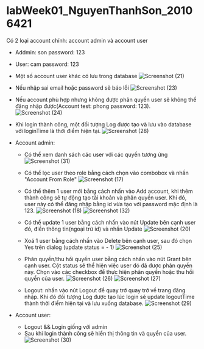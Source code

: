 # labWeek01_NguyenThanhSon_20106421
Có 2 loại account chính: account admin và account user
  - Addmin: son password: 123
  - User: cam password: 123
  - Một số account user khác có lưu trong database
    ![Screenshot (21)](https://github.com/son1105/labWeek01_NguyenThanhSon_20106421/assets/115455297/0dc9c635-343d-4973-a2e2-01437e221e53)

  - Nếu nhập sai email hoặc password sẽ báo lỗi
    ![Screenshot (23)](https://github.com/son1105/labWeek01_NguyenThanhSon_20106421/assets/115455297/90ffd0c0-d718-445c-95e3-d3b47a662c8a)

  - Nếu account phù hợp nhưng không được phân quyền user sẽ không thể đăng nhập được(Account test: phong password: 123).
    ![Screenshot (24)](https://github.com/son1105/labWeek01_NguyenThanhSon_20106421/assets/115455297/0c37f82e-5df9-4772-afb2-ac3fc42fbdfe)

  - Khi login thành công, một đối tượng Log được tạo và lưu vào database với loginTime là thời điểm hiện tại.
    ![Screenshot (28)](https://github.com/son1105/labWeek01_NguyenThanhSon_20106421/assets/115455297/2b967656-e2f5-4fd9-bffb-52062f81c8fe)

* Account admin:
  - Có thể xem danh sách các user với các quyền tương ứng
    ![Screenshot (31)](https://github.com/son1105/labWeek01_NguyenThanhSon_20106421/assets/115455297/23fd7bd1-78e8-4f88-9239-5929862651bc)

  - Có thể lọc user theo role bằng cách chọn vào combobox và nhấn "Account From Role"
    ![Screenshot (17)](https://github.com/son1105/labWeek01_NguyenThanhSon_20106421/assets/115455297/6b89edd6-7f1e-4a4a-9117-85e1d0c52226)
    
  - Có thể thêm 1 user mới bằng cách nhấn vào Add account, khi thêm thành công sẽ tự động tạo tài khoản và phân quyền user. Khi đó, user này có thể đăng nhập bằng id vừa tạo với password mặc định là 123.
    ![Screenshot (18)](https://github.com/son1105/labWeek01_NguyenThanhSon_20106421/assets/115455297/7219fd33-827e-436d-8dbc-86493cfe0bdd)
    ![Screenshot (32)](https://github.com/son1105/labWeek01_NguyenThanhSon_20106421/assets/115455297/808b103c-f410-4af8-ad13-c8ce97768b81)

  - Có thể update 1 user bằng cách nhấn vào nút Update bên cạnh user đó, điền thông tin(ngoại trừ id) và nhấn Update
    ![Screenshot (20)](https://github.com/son1105/labWeek01_NguyenThanhSon_20106421/assets/115455297/33451ddf-3893-40d2-8a52-975f4385e863)

  - Xoá 1 user bằng cách nhấn vào Delete bên cạnh user, sau đó chọn Yes trên dialog (update status = - 1)
    ![Screenshot (25)](https://github.com/son1105/labWeek01_NguyenThanhSon_20106421/assets/115455297/80a1d284-a179-46ed-8c7b-4e02e0a51a21)

  - Phân quyền/thu hồi quyền user bằng cách nhấn vào nút Grant bên cạnh user. Cột status sẽ thể hiện việc user đó đã được phân quyền này. Chọn vào các checkbox để thực hiện phân quyền hoặc thu hồi quyền của user.
    ![Screenshot (26)](https://github.com/son1105/labWeek01_NguyenThanhSon_20106421/assets/115455297/b7362374-d80f-4cb0-9d5c-d80b0c7f0fde)
    ![Screenshot (27)](https://github.com/son1105/labWeek01_NguyenThanhSon_20106421/assets/115455297/bb96b51e-52e2-47f1-bf53-8711f9937ecc)
    
  - Logout: nhấn vào nút Logout để quay trở quay trở về trang đăng nhập. Khi đó đối tượng Log được tạo lúc login sẽ update logoutTime thành thời điểm hiện tại và lưu xuống database.
    ![Screenshot (29)](https://github.com/son1105/labWeek01_NguyenThanhSon_20106421/assets/115455297/bc802dfb-202d-4665-990e-1b48151e3e9b)

* Account user:
  - Logout && Login giống với admin
  - Sau khi login thành công sẽ hiển thị thông tin và quyền của user.
    ![Screenshot (30)](https://github.com/son1105/labWeek01_NguyenThanhSon_20106421/assets/115455297/be9c860a-6b0f-4f5a-ad88-6e24ddb3d005)

